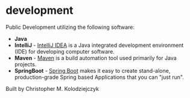 # development
Public Development utilizing the following software:

* **Java**
* **IntelliJ** - [IntelliJ IDEA](https://www.jetbrains.com/idea/) is a Java integrated development environment (IDE) for developing computer software.
* **Maven** - [Maven](https://en.wikipedia.org/wiki/Apache_Maven) is a build automation tool used primarily for Java projects.
* **SpringBoot** - [Spring Boot](http://projects.spring.io/spring-boot/) makes it easy to create stand-alone, production-grade Spring based Applications that you can "just run".

Built by Christopher M. Kolodziejczyk
